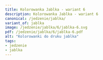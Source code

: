 ```yaml
---
title: Kolorowanka Jablka - wariant 6
description: Kolorowanka Jablka - wariant 6
canonical: /jedzenie/jablka/
variant_of: jablka
image: /jedzenie/jablka/6/jablka-6.svg
pdf: /jedzenie/jablka/6/jablka-6.pdf
alt: "Kolorowanki do druku jablka"
tags:
- jedzenie
- jablka
---
```

